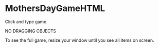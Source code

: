 # MothersDayGameHTML

Click and type game.

NO DRAGGING OBJECTS

To see the full game, resize your window until you see all items on screen.
